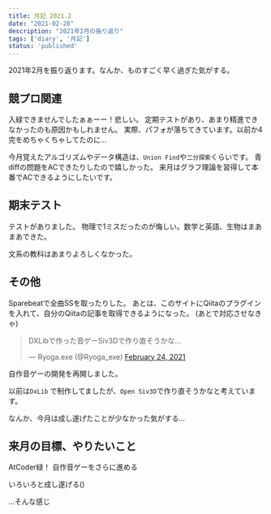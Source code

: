 ```yaml
---
title: 月記 2021.2
date: "2021-02-28"
description: "2021年2月の振り返り"
tags: ['diary', '月記']
status: 'published'
---
```


2021年2月を振り返ります。なんか、ものすごく早く過ぎた気がする。

## 競プロ関連

入緑できませんでしたぁぁーー！悲しい。
定期テストがあり、あまり精進できなかったのも原因かもしれません。
実際、パフォが落ちてきています。以前か4完をめちゃくちゃしてたのに...

今月覚えたアルゴリズムやデータ構造は、`Union Find`や`二分探索`くらいです。
青diffの問題をACできたりしたので嬉しかった。
来月はグラフ理論を習得して本番でACできるようにしたいです。

## 期末テスト

テストがありました。
物理で1ミスだったのが悔しい。数学と英語、生物はまあまあできた。

文系の教科はあまりよろしくなかった。

## その他

Sparebeatで全曲SSを取ったりした。
あとは、このサイトにQiitaのプラグインを入れて、自分のQiitaの記事を取得できるようになった。
(あとで対応させなきゃ)

<blockquote class="twitter-tweet"><p lang="ja" dir="ltr">DXLibで作った音ゲーSiv3Dで作り直そうかな...</p>&mdash; Ryoga.exe (@Ryoga_exe) <a href="https://twitter.com/Ryoga_exe/status/1364644504272179202?ref_src=twsrc%5Etfw">February 24, 2021</a></blockquote>
自作音ゲーの開発を再開しました。

以前は`DxLib` で制作してましたが、`Open Siv3D`で作り直そうかなと考えています。

なんか、今月は成し遂げたことが少なかった気がする...

## 来月の目標、やりたいこと

AtCoder緑！
自作音ゲーをさらに進める

いろいろと成し遂げる()

...そんな感じ